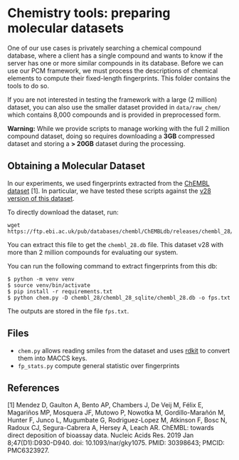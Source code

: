 # Chemistry tools: preparing molecular datasets

One of our  use cases is privately searching a chemical compound database, where a client has a single compound and wants to know if the server has one or more similar compounds in its database. Before we can use our PCM framework, we must process the descriptions of chemical elements to compute their fixed-length fingerprints. This folder contains the tools to do so.

If you are not interested in testing the framework with a large (2 million) dataset, you can also use the smaller dataset provided in `data/raw_chem/` which contains 8,000 compounds and is provided in preprocessed form.

**Warning:** While we provide scripts to manage working with the full 2 million compound dataset, doing so requires downloading a **3GB** compressed dataset and storing a **> 20GB** dataset during the processing.


## Obtaining a Molecular Dataset

In our experiments, we used fingerprints extracted from the [ChEMBL dataset](https://chembl.gitbook.io/chembl-interface-documentation/downloads) [1]. In particular, we have tested these scripts against the [v28 version of this dataset](http://doi.org/10.6019/CHEMBL.database.28).

To directly download the dataset, run:

```
wget https://ftp.ebi.ac.uk/pub/databases/chembl/ChEMBLdb/releases/chembl_28/chembl_28_sqlite.tar.gz
```

You can extract this file to get the `chembl_28.db` file. This dataset v28 with more than 2 million compounds for evaluating our system.

You can run the following command to extract fingerprints from this db:

```
$ python -m venv venv
$ source venv/bin/activate
$ pip install -r requirements.txt
$ python chem.py -D chembl_28/chembl_28_sqlite/chembl_28.db -o fps.txt
```

The outputs are stored in the file `fps.txt`.


## Files

 - `chem.py` allows reading smiles from the dataset and uses [rdkit](https://www.rdkit.org/) to convert them into MACCS keys.
 - `fp_stats.py` compute general statistic over fingerprints

## References

[1] Mendez D, Gaulton A, Bento AP, Chambers J, De Veij M, Félix E, Magariños MP, Mosquera JF, Mutowo P, Nowotka M, Gordillo-Marañón M, Hunter F, Junco L, Mugumbate G, Rodriguez-Lopez M, Atkinson F, Bosc N, Radoux CJ, Segura-Cabrera A, Hersey A, Leach AR. ChEMBL: towards direct deposition of bioassay data. Nucleic Acids Res. 2019 Jan 8;47(D1):D930-D940. doi: 10.1093/nar/gky1075. PMID: 30398643; PMCID: PMC6323927.
